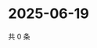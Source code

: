 # 2025-06-19

共 0 条

<!-- BEGIN ZHIHUQUESTIONS -->
<!-- 最后更新时间 Thu Jun 19 2025 23:11:45 GMT+0800 (China Standard Time) -->

<!-- END ZHIHUQUESTIONS -->
